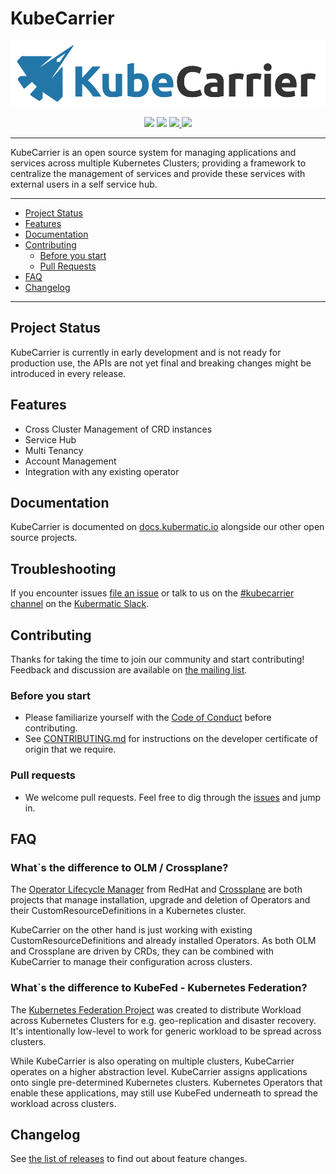 # KubeCarrier

<p align="center">
  <img src="docs/img/KubeCarrier.png" width="700px" />
</p>

<p align="center">
  <img src="https://img.shields.io/github/license/kubermatic/kubecarrier"/>
  <img src="https://img.shields.io/github/go-mod/go-version/kubermatic/kubecarrier"/>
  <a href="https://github.com/kubermatic/kubecarrier/releases">
    <img src="https://img.shields.io/github/v/release/kubermatic/kubecarrier"/>
  </a>
  <a href="https://docs.kubermatic.com/kubecarrier">
    <img src="https://img.shields.io/badge/documentation-docs.kubermatic.io-blue"/>
  </a>
</p>

---

KubeCarrier is an open source system for managing applications and services across multiple Kubernetes Clusters; providing a framework to centralize the management of services and provide these services with external users in a self service hub.

---

- [Project Status](#project-status)
- [Features](#features)
- [Documentation](#documentation)
- [Contributing](#contributing)
  - [Before you start](#before-you-start)
  - [Pull Requests](#pull-requests)
- [FAQ](#faq)
- [Changelog](#changelog)

---


## Project Status

KubeCarrier is currently in early development and is not ready for production use, the APIs are not yet final and breaking changes might be introduced in every release.

## Features

- Cross Cluster Management of CRD instances
- Service Hub
- Multi Tenancy
- Account Management
- Integration with any existing operator

## Documentation

KubeCarrier is documented on [docs.kubermatic.io](https://docs.kubermatic.io) alongside our other open source projects.

## Troubleshooting

If you encounter issues [file an issue][1] or talk to us on the [#kubecarrier channel][12] on the [Kubermatic Slack][15].

## Contributing

Thanks for taking the time to join our community and start contributing!
Feedback and discussion are available on [the mailing list][11].

### Before you start

* Please familiarize yourself with the [Code of Conduct][4] before contributing.
* See [CONTRIBUTING.md][2] for instructions on the developer certificate of origin that we require.

### Pull requests

* We welcome pull requests. Feel free to dig through the [issues][1] and jump in.

## FAQ

### What`s the difference to OLM / Crossplane?

The [Operator Lifecycle Manager](https://github.com/operator-framework/operator-lifecycle-manager) from RedHat and [Crossplane](https://crossplane.io/) are both projects that manage installation, upgrade and deletion of Operators and their CustomResourceDefinitions in a Kubernetes cluster.

KubeCarrier on the other hand is just working with existing CustomResourceDefinitions and already installed Operators.
As both OLM and Crossplane are driven by CRDs, they can be combined with KubeCarrier to manage their configuration across clusters.

### What`s the difference to KubeFed - Kubernetes Federation?

The [Kubernetes Federation Project](https://github.com/kubernetes-sigs/kubefed) was created to distribute Workload across Kubernetes Clusters for e.g. geo-replication and disaster recovery.
It's intentionally low-level to work for generic workload to be spread across clusters.

While KubeCarrier is also operating on multiple clusters, KubeCarrier operates on a higher abstraction level.
KubeCarrier assigns applications onto single pre-determined Kubernetes clusters. Kubernetes Operators that enable these applications, may still use KubeFed underneath to spread the workload across clusters.

## Changelog

See [the list of releases][3] to find out about feature changes.

[1]: https://github.com/kubermatic/kubecarrier/issues
[2]: https://github.com/kubermatic/kubecarrier/blob/master/CONTRIBUTING.md
[3]: https://github.com/kubermatic/kubecarrier/releases
[4]: https://github.com/kubermatic/kubecarrier/blob/master/CODE_OF_CONDUCT.md

[11]: https://groups.google.com/forum/#!forum/loodse-dev
[12]: https://kubermatic.slack.com/messages/kubecarrier
[15]: http://slack.kubermatic.io/
